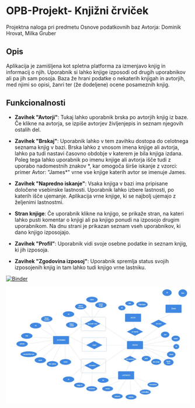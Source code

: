 # OPB-Projekt- Knjižni črviček
Projektna naloga pri predmetu Osnove podatkovnih baz
Avtorja: Dominik Hrovat, Milka Gruber

## Opis

Aplikacija je zamišljena kot spletna platforma za izmenjavo knjig in informacij o njih. Uporabnik si lahko knjige izposodi od drugih uporabnikov ali pa jih sam posoja.
Baza že hrani podatke o nekaterih knjigah in avtorjih, med njimi so opisi, žanri ter (že dodeljene) ocene posameznih knjig.

## Funkcionalnosti

- **Zavihek "Avtorji"**: Tukaj lahko uporabnik brska po avtorjih knjig iz baze. Če klikne na avtorja, se izpiše avtorjev življenjepis in seznam njegovih ostalih del.

- **Zavihek "Brskaj"**: Uporabnik lahko v tem zavihku dostopa do celotnega seznama knjig v bazi. Brska lahko z vnosom imena knjige ali avtorja, lahko
  pa tudi nastavi časovno obdobje v katerem je bila knjiga izdana. Poleg tega lahko uporabnik po imenu knjige ali avtorja išče tudi z uporabo nadomestnih znakov \*, kar omogoča širše iskanje z vzorci: primer Avtor: "James\*" vrne vse knjige katerih avtor se imenuje James.

- **Zavihek "Napredno iskanje"**: Vsaka knjiga v bazi ima pripisane določene vsebinske lastnosti. Uporabnik lahko izbere lastnosti, po katerih išče ujemanje. Aplikacija vrne knjige, ki se najbolj ujemajo z željenimi lastnostmi. 

- **Stran knjige**: Če uporabnik klikne na knjigo, se prikaže stran, na kateri lahko pusti komentar o knjigi ali pa knjigo ponudi na izposojo drugim uporabnikom.
  Na dnu strani je prikazan seznam vseh uporabnikov, ki dano knjigo izposojajo.

- **Zavihek "Profil"**: Uporabnik vidi svoje osebne podatke in seznam knjig, ki jih izposoja.

- **Zavihek "Zgodovina izposoj"**: Uporabnik spremlja status svojih izposojenih knjig in tam lahko tudi knjigo vrne lastniku.


[![Binder](https://mybinder.org/badge_logo.svg)](https://mybinder.org/v2/gh/dominikhrovat14/OPB-Projekt/main?urlpath=proxy%2F8080)

![Sample Image](https://github.com/dominikhrovat14/OPB-Projekt/blob/main/ER%20diagram.jpg)

